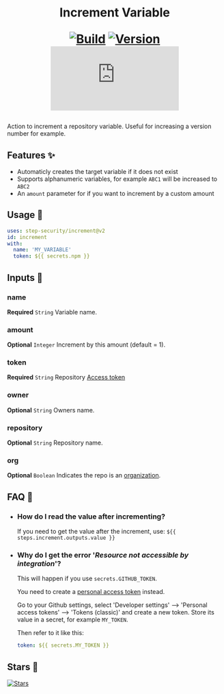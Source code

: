 <h1 align="center">Increment Variable<br />
<div align="center">
  
  [![Build](https://github.com/step-security/increment/actions/workflows/build.yml/badge.svg)](https://github.com/step-security/increment/)
  [![Version](https://img.shields.io/github/v/tag/step-security/increment?label=version&sort=semver&color=066da5)](https://github.com/marketplace/actions/increment-variable)
  [![Size](https://img.shields.io/github/size/step-security/increment/dist/index.js?branch=release/v2.08&label=size&color=066da5)](https://github.com/step-security/increment/)
  
</div></h1>

Action to increment a repository variable. Useful for increasing a version number for example.

## Features ✨

  - Automaticly creates the target variable if it does not exist
  - Supports alphanumeric variables, for example `ABC1` will be increased to `ABC2`
  - An `amount` parameter for if you want to increment by a custom amount

## Usage 🚀

```YAML
uses: step-security/increment@v2
id: increment
with:
  name: 'MY_VARIABLE'
  token: ${{ secrets.npm }}
```

## Inputs 📝

### name

**Required** `String` Variable name.

### amount

**Optional** `Integer` Increment by this amount (default = 1).

### token

**Required** `String` Repository [Access token](https://docs.github.com/en/github/authenticating-to-github/creating-a-personal-access-token)

### owner

**Optional** `String` Owners name.

### repository

**Optional** `String` Repository name.

### org

**Optional** `Boolean` Indicates the repo is an [organization](https://docs.github.com/en/github/setting-up-and-managing-organizations-and-teams/about-organizations).

## FAQ 💬

  * ### How do I read the value after incrementing?

    If you need to get the value after the increment, use: `${{ steps.increment.outputs.value }}`

  * ### Why do I get the error '*Resource not accessible by integration*'?

    This will happen if you use ```secrets.GITHUB_TOKEN```.

    You need to create a [personal access token](https://docs.github.com/en/github/authenticating-to-github/creating-a-personal-access-token) instead.

    Go to your Github settings, select 'Developer settings' --> 'Personal access tokens' --> 'Tokens (classic)' and create a new token. Store its value in a secret, for example ```MY_TOKEN```.

    Then refer to it like this:
    
    ```yaml
    token: ${{ secrets.MY_TOKEN }}
    ```

## Stars 🌟
[![Stars](https://starchart.cc/step-security/increment.svg?variant=adaptive)](https://starchart.cc/step-security/increment)
